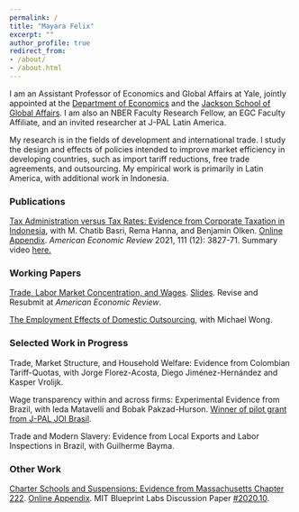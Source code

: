 ```yaml
---
permalink: /
title: "Mayara Felix"
excerpt: ""
author_profile: true
redirect_from: 
- /about/
- /about.html
---
```


I am an Assistant Professor of Economics and Global Affairs at Yale, jointly appointed at the <a href="https://economics.yale.edu" target="_blank">Department of Economics</a> and the <a href="https://jackson.yale.edu" target="_blank">Jackson School of Global Affairs</a>. I am also an NBER Faculty Research Fellow, an EGC Faculty Affiliate, and an invited researcher at J-PAL Latin America.

My research is in the fields of development and international trade. I study the design and effects of policies intended to improve market efficiency in developing countries, such as import tariff reductions, free trade agreements, and outsourcing. My empirical work is primarily in Latin America, with additional work in Indonesia.

### Publications

<a href="https://mayarapfs.github.io/papers/MTO_ms_AER.pdf" target="_blank">Tax Administration versus Tax Rates: Evidence from Corporate Taxation in Indonesia</a>, with M. Chatib Basri, Rema Hanna, and Benjamin Olken. <a href="https://mayarapfs.github.io/papers/MTO_appendix.pdf" target="_blank">Online Appendix</a>. <em>American Economic Review </em> 2021, 111 (12): 3827-71. Summary video <a href="https://www.youtube.com/watch?v=g7uTn51kI14" target="_blank">here.</a>

### Working Papers

<a href="https://mayarapfs.github.io/papers/Felix_JMP.pdf" target="_blank">Trade, Labor Market Concentration, and Wages</a>. <a href="https://mayarapfs.github.io/papers/JMP_slides.pdf" target="_blank">Slides</a>. Revise and Resubmit at <em>American Economic Review</em>.

<a href="https://mayarapfs.github.io/papers/outsourcing.pdf" target="_blank">The Employment Effects of Domestic Outsourcing</a>, with Michael Wong.

### Selected Work in Progress

Trade, Market Structure, and Household Welfare: Evidence from Colombian Tariff-Quotas, with Jorge Florez-Acosta, Diego Jiménez-Hernández and Kasper Vrolijk.

Wage transparency within and across firms: Experimental Evidence from Brazil, with Ieda Matavelli and
Bobak Pakzad-Hurson. <a href="https://www.povertyactionlab.org/initiative-project/wage-transparency-within-and-across-firms-experimental-evidence-brazil" target="_blank">Winner of pilot grant from J-PAL JOI Brasil</a>.

Trade and Modern Slavery: Evidence from Local Exports and Labor Inspections in Brazil, with Guilherme Bayma.

### Other Work

<a href="https://mayarapfs.github.io/papers/Charters and suspensions_MS.pdf" target="_blank">Charter Schools and Suspensions: Evidence from Massachusetts Chapter 222</a>. <a href="https://mayarapfs.github.io/papers/Charters and suspensions_Appendix.pdf" target="_blank">Online Appendix</a>. MIT Blueprint Labs Discussion Paper <a href="https://blueprintcdn.com/wp-content/uploads/2020/10/Blueprint-Labs-Discussion-Paper-2020.10-Felix.pdf" target="_blank">#2020.10</a>.
